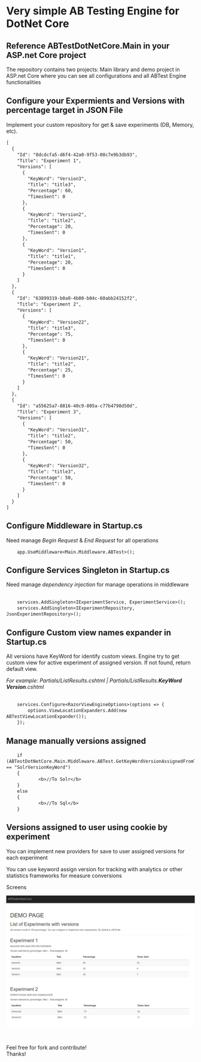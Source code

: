<html>
<body>

<h1>Very simple AB Testing Engine for DotNet Core</h1>
<p></p>

<h2>Reference ABTestDotNetCore.Main in your ASP.net Core project</h2> 
<p>The repository contains two projects: Main library and demo project in ASP.net Core where you can see all configurations and all ABTest Engine functionalities</p>


<h2>Configure your Expermients and Versions with percentage target in JSON File</h2> 
<p>Implement your custom repository for get & save experiments (DB, Memory, etc).</p>

```
[
  {
    "Id": "8dcdcfa5-d6f4-42a0-9f53-08c7e9b3db93",
    "Title": "Experiment 1",
    "Versions": [
      {
        "KeyWord": "Version3",
        "Title": "title3",
        "Percentage": 60,
        "TimesSent": 0
      },
      {
        "KeyWord": "Version2",
        "Title": "title2",
        "Percentage": 20,
        "TimesSent": 0
      },
      {
        "KeyWord": "Version1",
        "Title": "title1",
        "Percentage": 20,
        "TimesSent": 0
      }
    ]
  },
  {
    "Id": "63899319-b0a0-4b00-b04c-60abb24152f2",
    "Title": "Experiment 2",
    "Versions": [
      {
        "KeyWord": "Version22",
        "Title": "title3",
        "Percentage": 75,
        "TimesSent": 0
      },
      {
        "KeyWord": "Version21",
        "Title": "title2",
        "Percentage": 25,
        "TimesSent": 0
      }
    ]
  },
  {
    "Id": "a55625a7-8816-40c9-805a-c77b4798d50d",
    "Title": "Experiment 3",
    "Versions": [
      {
        "KeyWord": "Version31",
        "Title": "title2",
        "Percentage": 50,
        "TimesSent": 0
      },
      {
        "KeyWord": "Version32",
        "Title": "title3",
        "Percentage": 50,
        "TimesSent": 0
      }
    ]
  }
]
```


<h2>Configure Middleware in Startup.cs</h2> 
<p>Need manage <i>Begin Request</i> & <i>End Request</i> for all operations</p>

```
	app.UseMiddleware<Main.Middleware.ABTest>();

```

<h2>Configure Services Singleton in Startup.cs</h2> 
<p>Need manage <i>dependency injection</i> for manage operations in middleware</p>

```
 
	services.AddSingleton<IExperimentService, ExperimentService>();
    services.AddSingleton<IExperimentRepository, JsonExperimentRepository>();

 ```

<h2>Configure Custom view names expander in Startup.cs</h2> 
<p>All versions have KeyWord for identify custom views. Engine try to get custom view for active experiment of assigned version. If not found, return default view. </p>
<p><i>For example: Partials/ListResults.cshtml | Partials/ListResults.<B>KeyWord Version</B>.cshtml</i></p>

```
 
    services.Configure<RazorViewEngineOptions>(options => {
        options.ViewLocationExpanders.Add(new ABTestViewLocationExpander());
    });

```

<h2>Manage manually versions assigned</h2> 

```
	if (ABTestDotNetCore.Main.Middleware.ABTest.GetKeyWordVersionAssignedFromTitle("SolrVsSQL") == "SolrVersionKeyWord")
	{
			<b>//To Solr</b>
	}
	else
	{
			<b>//To Sql</b>
	}
```

<h2>Versions assigned to user using cookie by experiment</h2> 

<p>You can implement new providers for save to user assigned versions for each experiment</p>

<p>You can use keyword assign version for tracking with analytics or other statistics frameworks for measure conversions</p> 


Screens 


![alt text](https://github.com/josecuellar/ABTestDotNetCore/blob/master/ABTestDotNetCore/wwwroot/images/demo1.jpg)



<br>

Feel free for fork and contribute!<br>
Thanks!

</body>
</html>



